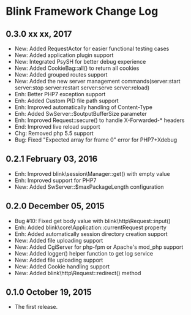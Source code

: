 Blink Framework Change Log
==========================

0.3.0 xx xx, 2017
-----------------

- New: Added RequestActor for easier functional testing cases
- New: Added application plugin support
- New: Integrated PsySH for better debug experience
- New: Added CookieBag::all() to return all cookies
- New: Added grouped routes support
- New: Added the new server management commands(server:start server:stop server:restart server:serve server:reload)
- Enh: Better PHP7 exception support
- Enh: Added Custom PID file path support
- Enh: Improved automatically handling of Content-Type
- Enh: Added SwServer::$outputBufferSize parameter
- Enh: Improved Request::secure() to handle X-Forwarded-* headers
- End: Improved live reload support
- Chg: Removed php 5.5 support
- Bug: Fixed "Expected array for frame 0" error for PHP7+Xdebug



0.2.1 February 03, 2016
-----------------------

- Enh: Improved blink\session\Manager::get() with empty value
- Enh: Improved support for PHP7
- New: Added SwServer::$maxPackageLength configuration



0.2.0 December 05, 2015
-----------------------

- Bug #10: Fixed get body value with blink\http\Request::input()
- Enh: Added blink\core\Application::currentRequest property
- Enh: Added automatically session directory creation support
- New: Added file uploading support
- New: Added CgiServer for php-fpm or Apache's mod_php support
- New: Added logger() helper function to get log service
- New: Added file uploading support
- New: Added Cookie handling support
- New: Added blink\http\Request::redirect() method

0.1.0 October 19, 2015
---------------------

- The first release.
